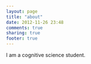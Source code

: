 ```yaml
---
layout: page
title: "about"
date: 2012-11-26 23:48
comments: true
sharing: true
footer: true
---
```

I am a cognitive science student.
